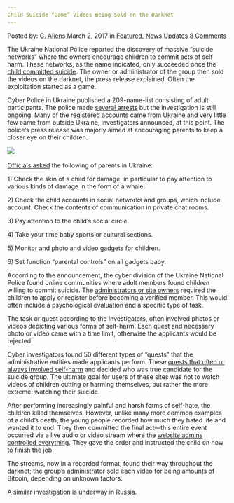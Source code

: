 ```yaml
---
Child Suicide “Game” Videos Being Sold on the Darknet
---
```

<article class="post-listing post-18403 post type-post status-publish format-standard has-post-thumbnail hentry 
 tag-child tag-darknet tag-game  tag-suicide tag-videos">
<div class="post-inner">
<span>Posted by: <a href="https://www.deepdotweb.com/author/caliens/" title="">C. Aliens </a></span>
<span>March 2, 2017</span>
<span>in <a href="https://www.deepdotweb.com/category/deepdot-news/" rel="category tag">Featured</a>, <a href="https://www.deepdotweb.com/category/news-updates/" rel="category tag">News Updates</a></span>
<span><a href="https://www.deepdotweb.com/2017/03/02/child-suicide-game-videos-being-sold-on-the-darknet/#comments">8 Comments</a></span>


<p>The Ukraine National Police reported the discovery of massive “suicide networks” where the owners encourage children to commit acts of self harm. These networks, as the name indicated, only succeeded once the <a href="http://wz.lviv.ua/news/192922-politsiia-znaishla-v-sotsmerezhi-suitsydalnu-hrupu-de-zareiestrovani-ponad-200-ukraintsiv">child</a><a href="http://wz.lviv.ua/news/192922-politsiia-znaishla-v-sotsmerezhi-suitsydalnu-hrupu-de-zareiestrovani-ponad-200-ukraintsiv"> committed suicide</a>. The owner or administrator of the group then sold the videos on the darknet, the press release explained. Often the exploitation started as a game.</p>
<p>Cyber Police in Ukraine published a 209-name-list consisting of adult participants. The police made <a href="https://www.deepdotweb.com/tag/arrested/">several arrests</a> but the investigation is still ongoing. Many of the registered accounts came from Ukraine and very little few came from outside Ukraine, investigators announced, at this point. The police&#8217;s press release was majorly aimed at encouraging parents to keep a closer eye on their children.</p>
<p><img class="wp-image-18408 aligncenter" src="/imgs/2017/02/word-image-38.jpeg" srcset="/imgs/2017/02/word-image-38.jpeg 567w, /imgs/2017/02/word-image-38-300x200.jpeg 300w" sizes="(max-width: 567px) 100vw, 567px" /></p>
<p><a href="https://www.unian.ua/society/1772917-more-kitiv-kiberpolitsiya-rozpovila-yak-vberegti-ditinu-vid-samogubstva-cherez-grupi-smerti-u-sotsmerejah.html">Officials asked</a> the following of parents in Ukraine:</p>
<p><a id="post-18403-_gjdgxs"></a>1) Check the skin of a child for damage, in particular to pay attention to various kinds of damage in the form of a whale.</p>
<p><a id="post-18403-_30j0zll"></a> 2) Check the child accounts in social networks and groups, which include account. Check the contents of communication in private chat rooms.</p>
<p><a id="post-18403-_1fob9te"></a>3) Pay attention to the child&#8217;s social circle.</p>
<p><a id="post-18403-_3znysh7"></a>4) Take your time baby sports or cultural sections.</p>
<p><a id="post-18403-_2et92p0"></a>5) Monitor and photo and video gadgets for children.</p>
<p><a id="post-18403-_tyjcwt"></a>6) Set function &#8220;parental controls&#8221; on all gadgets baby.</p>
<p>According to the announcement, the cyber division of the Ukraine National Police found online communities where adult members found children willing to commit suicide. The <a href="https://lenta.ru/news/2016/11/16/lis_arest/">administrators or site owners</a> required the children to apply or register before becoming a verified member. This would often include a psychological evaluation and a specific type of task.</p>
<p>The task or quest according to the investigators, often involved photos or videos depicting various forms of self-harm. Each quest and necessary photo or video came with a time limit, otherwise the applicants would be rejected.</p>
<p>Cyber investigators found 50 different types of “quests” that the administrative entities made applicants perform. These <a href="http://gk-press.if.ua/na-prykarpatti-kiberpolitsiya-zablokuvala-dostup-do-gry-synij-kyt/">quests that often or always involved self-harm</a> and decided who was true candidate for the suicide group. The ultimate goal for users of these sites was not to watch videos of children cutting or harming themselves, but rather the more extreme: watching their suicide.</p>
<p>After performing increasingly painful and harsh forms of self-hate, the children killed themselves. However, unlike many more common examples of a child&#8217;s death, the young people recorded how much they hated life and wanted it to end. They then committed the final act—this entire event occurred via a live audio or video stream where the <a href="https://www.deepdotweb.com/2016/09/30/death-penalty-call-child-sex-offender-peter-scully-philippines/">website admins controlled everything</a>. They gave the order and instructed the child on how to finish the job.</p>
<p>The streams, now in a recorded format, found their way throughout the darknet; the group&#8217;s administrator sold each video for being amounts of Bitcoin, depending on unknown factors.</p>
<p>A similar investigation is underway in Russia.</p>
</div>
<span style="display:none"><a href="https://www.deepdotweb.com/tag/child/" rel="tag">child</a> <a href="https://www.deepdotweb.com/tag/darknet/" rel="tag">darknet</a> <a href="https://www.deepdotweb.com/tag/game/" rel="tag">game</a> <a href="https://www.deepdotweb.com/tag/sold/" rel="tag">sold</a> <a href="https://www.deepdotweb.com/tag/suicide/" rel="tag">suicide</a> <a href="https://www.deepdotweb.com/tag/videos/" rel="tag">videos</a></span> <span style="display:none" class="updated">2017-03-02<a href="https://www.deepdotweb.com/author/caliens/" title="Posts by C. Aliens" rel="author">C. Aliens</a></strong></div>
</div>
</article>

